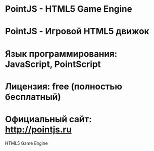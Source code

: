# PointJS - HTML5 Game Engine
# PointJS - Игровой HTML5 движок
# Язык программирования: JavaScript, PointScript
# Лицензия: free (полностью бесплатный)
# Официальный сайт: http://pointjs.ru

HTML5 Game Engine
